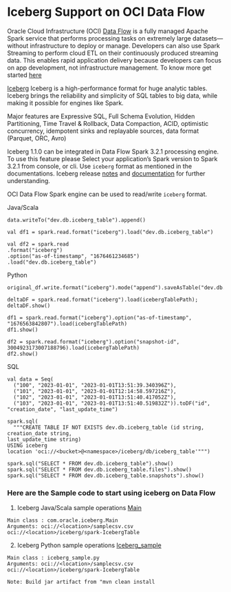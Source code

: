 # Iceberg Support on OCI Data Flow

Oracle Cloud Infrastructure (OCI) [Data Flow](https://www.oracle.com/in/big-data/data-flow/) is a fully managed Apache Spark service that performs processing tasks on extremely large datasets—without infrastructure to deploy or manage. Developers can also use Spark Streaming to perform cloud ETL on their continuously produced streaming data. This enables rapid application delivery because developers can focus on app development, not infrastructure management.
To know more get started [here](https://docs.oracle.com/en-us/iaas/data-flow/using/dfs_getting_started.htm)

[Iceberg](https://iceberg.apache.org/)  Iceberg is a high-performance format for huge analytic tables. Iceberg brings the reliability and simplicity of SQL tables to big data, while making it possible for engines like Spark. 

Major features are Expressive SQL, Full Schema Evolution, Hidden Partitioning, Time Travel & Rollback, Data Compaction, ACID, optimistic concurrency, idempotent sinks and replayable sources, data format (Parquet, ORC, Avro)

Iceberg 1.1.0 can be integrated in Data Flow Spark 3.2.1 processing engine. To use this feature please
Select your application’s Spark version to Spark 3.2.1 from console, or cli.
Use `iceberg`  format as mentioned in the documentations. Iceberg release [notes](https://github.com/apache/iceberg/releases/tag/apache-iceberg-1.1.0) and [documentation](https://iceberg.apache.org/docs/latest/spark-ddl/) for further understanding.

OCI Data Flow Spark engine can be used to read/write `iceberg` format.

Java/Scala

    data.writeTo("dev.db.iceberg_table").append()
    
    val df1 = spark.read.format("iceberg").load("dev.db.iceberg_table")
    
    val df2 = spark.read
    .format("iceberg")
    .option("as-of-timestamp", "1676461234685")
    .load("dev.db.iceberg_table")

Python

    original_df.write.format("iceberg").mode("append").saveAsTable("dev.db.icebergTablePy")

    deltaDF = spark.read.format("iceberg").load(icebergTablePath);
    deltaDF.show()

    df1 = spark.read.format("iceberg").option("as-of-timestamp", "1676563842807").load(icebergTablePath)
    df1.show()

    df2 = spark.read.format("iceberg").option("snapshot-id", 3004923173007188796).load(icebergTablePath)
    df2.show()
    


SQL

    val data = Seq(
      ("100", "2023-01-01", "2023-01-01T13:51:39.340396Z"),
      ("101", "2023-01-01", "2023-01-01T12:14:58.597216Z"),
      ("102", "2023-01-01", "2023-01-01T13:51:40.417052Z"),
      ("103", "2023-01-01", "2023-01-01T13:51:40.519832Z")).toDF("id", "creation_date", "last_update_time")

    spark.sql(
      """CREATE TABLE IF NOT EXISTS dev.db.iceberg_table (id string,
    creation_date string,
    last_update_time string)
    USING iceberg
    location 'oci://<bucket>@<namespace>/iceberg/db/iceberg_table'""")

    spark.sql("SELECT * FROM dev.db.iceberg_table").show()
    spark.sql("SELECT * FROM dev.db.iceberg_table.files").show()
    spark.sql("SELECT * FROM dev.db.iceberg_table.snapshots").show()

### Here are the Sample code to start using iceberg on Data Flow

1. Iceberg Java/Scala sample operations [Main](https://github.com/oracle-samples/oracle-dataflow-samples/blob/main/iceberg/scala/src/main/scala/com/oracle/iceberg/Main.scala)

```
Main class : com.oracle.iceberg.Main
Arguments: oci://<location>/samplecsv.csv oci://<location>/iceberg/spark-IcebergTable 
```

2. Iceberg Python sample operations [Iceberg_sample](https://github.com/oracle-samples/oracle-dataflow-samples/blob/main/iceberg/python/iceberg_sample.py)

```
Main class : iceberg_sample.py
Arguments: oci://<location>/samplecsv.csv oci://<location>/iceberg/spark-IcebergTable 
```

`Note: Build jar artifact from "mvn clean install`